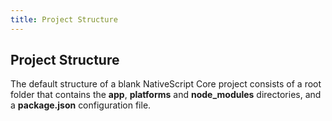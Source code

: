 ```yaml
---
title: Project Structure
---
```


## Project Structure

The default structure of a blank NativeScript Core project consists of a root folder that contains the **app**, **platforms** and **node_modules** directories, and a **package.json** configuration file.
